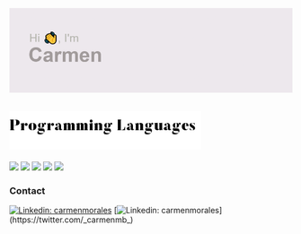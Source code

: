 ![](header.png)

![](header_programming.png)
---

![](https://img.shields.io/badge/-python-white.svg)
![](https://img.shields.io/badge/-java-white.svg)
![](https://img.shields.io/badge/-kotlin-white.svg)
![](https://img.shields.io/badge/-php-white.svg)
![](https://img.shields.io/badge/-javascript-white.svg)

### Contact
[![Linkedin: carmenmorales](https://img.shields.io/badge/-linkedin-blue?style=flat-square&logo=Linkedin&logoColor=white&link=https://www.linkedin.com/in/carmenmoralesbonet/)](https://www.linkedin.com/in/carmenmoralesbonet/)
[![Linkedin: carmenmorales](https://img.shields.io/badge/-twitter-blue?style=flat-square&logo=Twitter&logoColor=white&link=https://twitter.com/_carmenmb_)](https://twitter.com/_carmenmb_)
